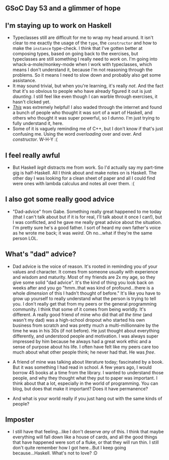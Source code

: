 ## GSoC Day 53 and a glimmer of hope

## I'm staying up to work on Haskell

- Typeclasses still are difficult for me to wrap my head around.
  It isn't clear to me exactly the usage of the ```type```, the ```constructor``` and how to 
  make the ```instance``` type-check. I think that I've gotten better at composing types, 
  based on going back to the exercises, but typeclasses are still something I really need to *work* on.
  I'm going into whack-a-mole/monkey-mode when I work with typeclasses, which means I don't understand it,
  because I'm not reasoning through the problems. So it means I need to slow down and probably also get some
  assistance.
- It may sound trivial, but when you're learning, it's really *not*. And the fact that it's so obvious
  to people who have already figured it out is just *daunting*. I still feel like even though I can
  warble through exercises, it hasn't clicked yet.
- [*This*](https://www.cs.tufts.edu/comp/150PLD/Notes/TypeClasses.pdf) was extremely helpful! I also
  waded through the internet and found a bunch of people who thought it was sort of a wart of Haskell,
  and others who thought it was super powerful, so I dunno. I'm just trying to fully understand it, here.
- Some of it is vaguely reminding me of C++, but I don't know if that's just confusing me. Using the word
  *overloading* over and over. And *constructor*. W-H-Y :(

## I feel really awful

- But Haskell *legit* distracts me from work. So I'd actually say my part-time gig is half-Haskell. All 
  I think about and make notes on is Haskell. The other day I was looking for a clean sheet of paper
  and all I could find were ones with lambda calculus and notes all over them. :(

## I also got some really good advice

- "Dad-advice" from Gabe. Something really great happened to me today (that I can't talk about but if it is for real,
  I'll talk about it once I can!),
but I was conflicted, and he gave me
  really great advice about the situation. I'm pretty sure he's a good father. I sort of heard my own father's voice
  as he wrote me back; it was *weird*. Oh no...what if they're the same person LOL. 
  
## What's "dad" advice?

- Dad advice is the voice of reason. It's rooted in reminding you of your values and character. It comes from
  someone usually with experience and wisdom and maturity. Most of my friends are 2x my age, so they give 
  some solid "dad advice". It's the kind of thing you look back on weeks after and you go "hmm..that was kind 
  of profound...there is a whole *dimension* of this I hadn't thought of before." It's like you have to grow
  up yourself to really understand what the person is trying to tell you. I don't really get that from my peers
  or the general programming community. I think that some of it comes from being worldly. It's different.
  A really good friend of mine who did that *all the time* (and wasn't my dad) was a high-school dropout who
  started his own business from scratch and was pretty much a multi-millionnaire by the time he was in his 30s
  (if not before). He just thought about everything differently, and understood people and motivation. I was
  always super impressed by him because he always had a great work ethic and a sense of purpose about his life.
  I often have felt like my peers care too much about what other people think; he never had that. He was *free*.
  
- A friend of mine was talking about literature today; fascinated by a book. But it was something I had
  read in school. A few years ago, I would borrow 45 books at a time from the library. I wanted to understand
  those people, and why they thought what they put to paper was important. I think about that a lot, especially
  in the world of programming. You can blog, but does that make it important? Does it have permanence?
- And what is your world really if you just hang out with the same kinds of people? 
  
## Imposter

- I still have that feeling...like I don't deserve *any* of this. I think that maybe everything will fall down
   like a house of cards, and all the good things that have happened were sort of a fluke, or that they will run
   thin. I still don't quite remember how I got here...But I keep going because...Haskell. What's not to love? :D
  


